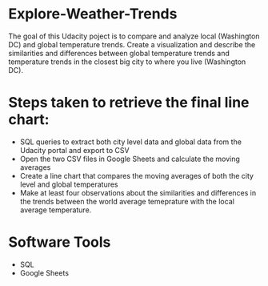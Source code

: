 # Explore-Weather-Trends
The goal of this Udacity poject is to compare and analyze local (Washington DC) and global temperature trends. Create a visualization and  describe the similarities and differences between global temperature trends and temperature trends in the closest big city to where you live (Washington DC).

# Steps taken to retrieve the final line chart:
- SQL queries to extract both city level data and global data from the Udacity portal and export to CSV
- Open the two CSV files in Google Sheets and calculate the moving averages
- Create a line chart that compares the moving averages of both the city level and global
temperatures
- Make at least four observations about the similarities and differences in the trends between the world average temeprature with the local average temperature.

# Software Tools
- SQL
- Google Sheets
